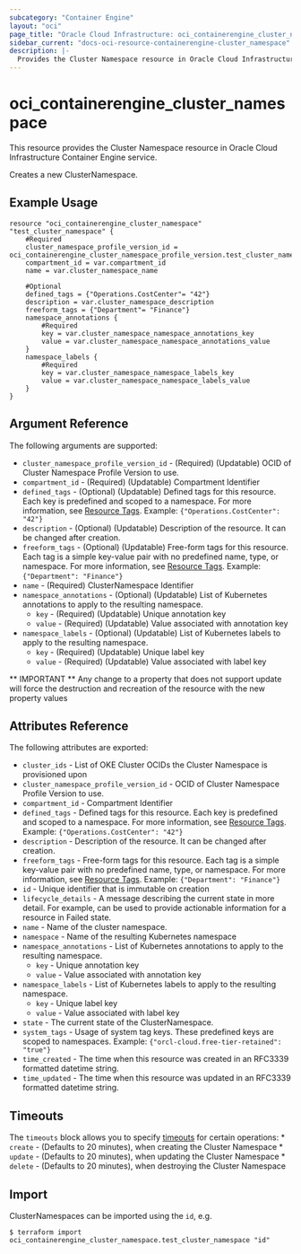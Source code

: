 ```yaml
---
subcategory: "Container Engine"
layout: "oci"
page_title: "Oracle Cloud Infrastructure: oci_containerengine_cluster_namespace"
sidebar_current: "docs-oci-resource-containerengine-cluster_namespace"
description: |-
  Provides the Cluster Namespace resource in Oracle Cloud Infrastructure Container Engine service
---
```


# oci_containerengine_cluster_namespace
This resource provides the Cluster Namespace resource in Oracle Cloud Infrastructure Container Engine service.

Creates a new ClusterNamespace.


## Example Usage

```hcl
resource "oci_containerengine_cluster_namespace" "test_cluster_namespace" {
	#Required
	cluster_namespace_profile_version_id = oci_containerengine_cluster_namespace_profile_version.test_cluster_namespace_profile_version.id
	compartment_id = var.compartment_id
	name = var.cluster_namespace_name

	#Optional
	defined_tags = {"Operations.CostCenter"= "42"}
	description = var.cluster_namespace_description
	freeform_tags = {"Department"= "Finance"}
	namespace_annotations {
		#Required
		key = var.cluster_namespace_namespace_annotations_key
		value = var.cluster_namespace_namespace_annotations_value
	}
	namespace_labels {
		#Required
		key = var.cluster_namespace_namespace_labels_key
		value = var.cluster_namespace_namespace_labels_value
	}
}
```

## Argument Reference

The following arguments are supported:

* `cluster_namespace_profile_version_id` - (Required) (Updatable) OCID of Cluster Namespace Profile Version to use.
* `compartment_id` - (Required) (Updatable) Compartment Identifier
* `defined_tags` - (Optional) (Updatable) Defined tags for this resource. Each key is predefined and scoped to a namespace. For more information, see [Resource Tags](https://docs.cloud.oracle.com/iaas/Content/General/Concepts/resourcetags.htm). Example: `{"Operations.CostCenter": "42"}` 
* `description` - (Optional) (Updatable) Description of the resource. It can be changed after creation.
* `freeform_tags` - (Optional) (Updatable) Free-form tags for this resource. Each tag is a simple key-value pair with no predefined name, type, or namespace. For more information, see [Resource Tags](https://docs.cloud.oracle.com/iaas/Content/General/Concepts/resourcetags.htm). Example: `{"Department": "Finance"}` 
* `name` - (Required) ClusterNamespace Identifier
* `namespace_annotations` - (Optional) (Updatable) List of Kubernetes annotations to apply to the resulting namespace. 
	* `key` - (Required) (Updatable) Unique annotation key
	* `value` - (Required) (Updatable) Value associated with annotation key
* `namespace_labels` - (Optional) (Updatable) List of Kubernetes labels to apply to the resulting namespace. 
	* `key` - (Required) (Updatable) Unique label key
	* `value` - (Required) (Updatable) Value associated with label key


** IMPORTANT **
Any change to a property that does not support update will force the destruction and recreation of the resource with the new property values

## Attributes Reference

The following attributes are exported:

* `cluster_ids` - List of OKE Cluster OCIDs the Cluster Namespace is provisioned upon
* `cluster_namespace_profile_version_id` - OCID of Cluster Namespace Profile Version to use.
* `compartment_id` - Compartment Identifier
* `defined_tags` - Defined tags for this resource. Each key is predefined and scoped to a namespace. For more information, see [Resource Tags](https://docs.cloud.oracle.com/iaas/Content/General/Concepts/resourcetags.htm). Example: `{"Operations.CostCenter": "42"}` 
* `description` - Description of the resource. It can be changed after creation.
* `freeform_tags` - Free-form tags for this resource. Each tag is a simple key-value pair with no predefined name, type, or namespace. For more information, see [Resource Tags](https://docs.cloud.oracle.com/iaas/Content/General/Concepts/resourcetags.htm). Example: `{"Department": "Finance"}` 
* `id` - Unique identifier that is immutable on creation
* `lifecycle_details` - A message describing the current state in more detail. For example, can be used to provide actionable information for a resource in Failed state. 
* `name` - Name of the cluster namespace.
* `namespace` - Name of the resulting Kubernetes namespace
* `namespace_annotations` - List of Kubernetes annotations to apply to the resulting namespace. 
	* `key` - Unique annotation key
	* `value` - Value associated with annotation key
* `namespace_labels` - List of Kubernetes labels to apply to the resulting namespace. 
	* `key` - Unique label key
	* `value` - Value associated with label key
* `state` - The current state of the ClusterNamespace.
* `system_tags` - Usage of system tag keys. These predefined keys are scoped to namespaces. Example: `{"orcl-cloud.free-tier-retained": "true"}` 
* `time_created` - The time when this resource was created in an RFC3339 formatted datetime string.
* `time_updated` - The time when this resource was updated in an RFC3339 formatted datetime string.

## Timeouts

The `timeouts` block allows you to specify [timeouts](https://registry.terraform.io/providers/oracle/oci/latest/docs/guides/changing_timeouts) for certain operations:
	* `create` - (Defaults to 20 minutes), when creating the Cluster Namespace
	* `update` - (Defaults to 20 minutes), when updating the Cluster Namespace
	* `delete` - (Defaults to 20 minutes), when destroying the Cluster Namespace


## Import

ClusterNamespaces can be imported using the `id`, e.g.

```
$ terraform import oci_containerengine_cluster_namespace.test_cluster_namespace "id"
```

